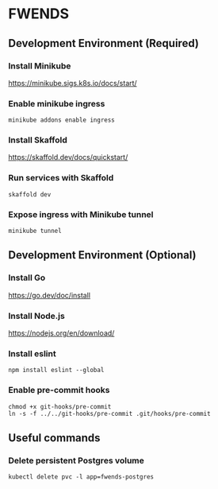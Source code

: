# FWENDS

## Development Environment (Required)

### Install Minikube

https://minikube.sigs.k8s.io/docs/start/

### Enable minikube ingress

```shell
minikube addons enable ingress
```

### Install Skaffold

https://skaffold.dev/docs/quickstart/

### Run services with Skaffold

```shell
skaffold dev
```

### Expose ingress with Minikube tunnel

```shell
minikube tunnel
```

## Development Environment (Optional)

### Install Go

https://go.dev/doc/install

### Install Node.js

https://nodejs.org/en/download/

### Install eslint

```shell
npm install eslint --global
```

### Enable pre-commit hooks

```shell
chmod +x git-hooks/pre-commit
ln -s -f ../../git-hooks/pre-commit .git/hooks/pre-commit
```

## Useful commands

### Delete persistent Postgres volume

```shell
kubectl delete pvc -l app=fwends-postgres
```
